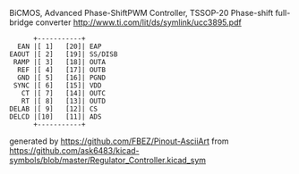 BiCMOS, Advanced Phase-ShiftPWM Controller, TSSOP-20
Phase-shift full-bridge converter
http://www.ti.com/lit/ds/symlink/ucc3895.pdf


	      +-----------+
	  EAN |[ 1]   [20]| EAP
	EAOUT |[ 2]   [19]| SS/DISB
	 RAMP |[ 3]   [18]| OUTA
	  REF |[ 4]   [17]| OUTB
	  GND |[ 5]   [16]| PGND
	 SYNC |[ 6]   [15]| VDD
	   CT |[ 7]   [14]| OUTC
	   RT |[ 8]   [13]| OUTD
	DELAB |[ 9]   [12]| CS
	DELCD |[10]   [11]| ADS
	      +-----------+


generated by https://github.com/FBEZ/Pinout-AsciiArt from https://github.com/ask6483/kicad-symbols/blob/master/Regulator_Controller.kicad_sym